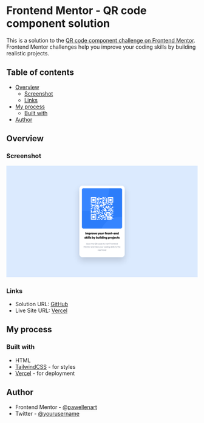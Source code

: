 # Frontend Mentor - QR code component solution

This is a solution to the [QR code component challenge on Frontend Mentor](https://www.frontendmentor.io/challenges/qr-code-component-iux_sIO_H). Frontend Mentor challenges help you improve your coding skills by building realistic projects.

## Table of contents

- [Overview](#overview)
  - [Screenshot](#screenshot)
  - [Links](#links)
- [My process](#my-process)
  - [Built with](#built-with)
- [Author](#author)

## Overview

### Screenshot

![](./screenshot.png)

### Links

- Solution URL: [GitHub](https://github.com/pawellenart/fem-qrcode)
- Live Site URL: [Vercel](https://fem-qrcode.vercel.app/)

## My process

### Built with

- HTML
- [TailwindCSS](https://tailwindcss.com/) - for styles
- [Vercel](https://vercel.com) - for deployment

## Author

- Frontend Mentor - [@pawellenart](https://www.frontendmentor.io/profile/pawellenart)
- Twitter - [@yourusername](https://www.twitter.com/yourusername)
